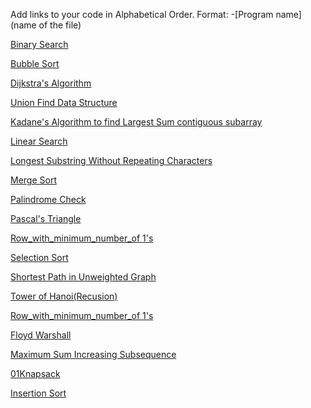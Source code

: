 Add links to your code in Alphabetical Order.
Format: -[Program name](name of the file)

[Binary Search](binarySearch.py)

[Bubble Sort](bubbleSort.py)

[Dijkstra's Algorithm](Dijkstra's.py)

[Union Find Data Structure](ufds.py)

[Kadane's Algorithm to find Largest Sum contiguous subarray](kadanes_algorithm_largest_sum_contiguous_subarray.py)

[Linear Search](LinearSearch.py) 

[Longest Substring Without Repeating Characters](lengthOfLongestSubstring.py)

[Merge Sort](MergeSort.py)

[Palindrome Check](palindrome_check.py)

[Pascal's Triangle](Pascles_Triangle.py)

[Row_with_minimum_number_of 1's](Row_with_minimum_number_of_1's.py)

[Selection Sort](selectionSort.py)

[Shortest Path in Unweighted Graph](shortest_path_unweighted.py)

[Tower of Hanoi(Recusion)](towerOfHanoi.py)

[Row_with_minimum_number_of 1's](Row_with_minimum_number_of_1's.py)

[Floyd Warshall](Floyd.py)

[Maximum Sum Increasing Subsequence](MaximumSumIncreasingSubsequence.py)

[01Knapsack](01Knapsack.py)

[Insertion Sort](Insertion_Sort.py)
